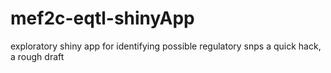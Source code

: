 # mef2c-eqtl-shinyApp
exploratory shiny app for identifying possible regulatory snps
a quick hack, a rough draft
